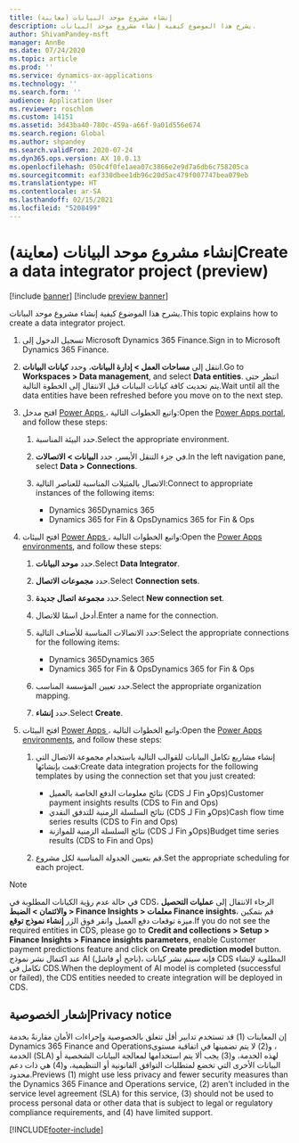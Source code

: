```yaml
---
title: إنشاء مشروع موحد البيانات (معاينة)
description: يشرح هذا الموضوع كيفية إنشاء مشروع موحد البيانات.
author: ShivamPandey-msft
manager: AnnBe
ms.date: 07/24/2020
ms.topic: article
ms.prod: ''
ms.service: dynamics-ax-applications
ms.technology: ''
ms.search.form: ''
audience: Application User
ms.reviewer: roschlom
ms.custom: 14151
ms.assetid: 3d43ba40-780c-459a-a66f-9a01d556e674
ms.search.region: Global
ms.author: shpandey
ms.search.validFrom: 2020-07-24
ms.dyn365.ops.version: AX 10.0.13
ms.openlocfilehash: 050c4f0fe1aea07c3866e2e9d7a6db6c758205ca
ms.sourcegitcommit: eaf330dbee1db96c20d5ac479f007747bea079eb
ms.translationtype: HT
ms.contentlocale: ar-SA
ms.lasthandoff: 02/15/2021
ms.locfileid: "5208499"
---
```

# <a name="create-a-data-integrator-project-preview"></a><span data-ttu-id="86ba1-103">إنشاء مشروع موحد البيانات (معاينة)</span><span class="sxs-lookup"><span data-stu-id="86ba1-103">Create a data integrator project (preview)</span></span>

[!include [banner](../includes/banner.md)]
[!include [preview banner](../includes/preview-banner.md)]

<span data-ttu-id="86ba1-104">يشرح هذا الموضوع كيفية إنشاء مشروع موحد البيانات.</span><span class="sxs-lookup"><span data-stu-id="86ba1-104">This topic explains how to create a data integrator project.</span></span>

1. <span data-ttu-id="86ba1-105">تسجيل الدخول إلى Microsoft Dynamics 365 Finance.</span><span class="sxs-lookup"><span data-stu-id="86ba1-105">Sign in to Microsoft Dynamics 365 Finance.</span></span>
2. <span data-ttu-id="86ba1-106">انتقل إلى **مساحات العمل \> إدارة البيانات**، وحدد **كيانات البيانات**.</span><span class="sxs-lookup"><span data-stu-id="86ba1-106">Go to **Workspaces \> Data management**, and select **Data entities**.</span></span> <span data-ttu-id="86ba1-107">انتظر حتى يتم تحديث كافة كيانات البيانات قبل الانتقال إلى الخطوة التالية.</span><span class="sxs-lookup"><span data-stu-id="86ba1-107">Wait until all the data entities have been refreshed before you move on to the next step.</span></span>
3. <span data-ttu-id="86ba1-108">افتح مدخل [Power Apps ](https://make.powerapps.com/)، واتبع الخطوات التالية:</span><span class="sxs-lookup"><span data-stu-id="86ba1-108">Open the [Power Apps portal](https://make.powerapps.com/), and follow these steps:</span></span>

    1. <span data-ttu-id="86ba1-109">حدد البيئة المناسبة.</span><span class="sxs-lookup"><span data-stu-id="86ba1-109">Select the appropriate environment.</span></span>
    2. <span data-ttu-id="86ba1-110">في جزء التنقل الأيسر، حدد **البيانات \> الاتصالات**.</span><span class="sxs-lookup"><span data-stu-id="86ba1-110">In the left navigation pane, select **Data \> Connections**.</span></span>
    3. <span data-ttu-id="86ba1-111">الاتصال بالمثيلات المناسبة للعناصر التالية:</span><span class="sxs-lookup"><span data-stu-id="86ba1-111">Connect to appropriate instances of the following items:</span></span>

        - <span data-ttu-id="86ba1-112">Dynamics 365</span><span class="sxs-lookup"><span data-stu-id="86ba1-112">Dynamics 365</span></span>
        - <span data-ttu-id="86ba1-113">Dynamics 365 for Fin & Ops</span><span class="sxs-lookup"><span data-stu-id="86ba1-113">Dynamics 365 for Fin & Ops</span></span>

4. <span data-ttu-id="86ba1-114">افتح البيئات [Power Apps ](https://admin.powerapps.com/environments)، واتبع الخطوات التالية:</span><span class="sxs-lookup"><span data-stu-id="86ba1-114">Open the [Power Apps environments](https://admin.powerapps.com/environments), and follow these steps:</span></span>

    1. <span data-ttu-id="86ba1-115">حدد **موحد البيانات**.</span><span class="sxs-lookup"><span data-stu-id="86ba1-115">Select **Data Integrator**.</span></span>
    2. <span data-ttu-id="86ba1-116">حدد **مجموعات الاتصال**.</span><span class="sxs-lookup"><span data-stu-id="86ba1-116">Select **Connection sets**.</span></span>
    3. <span data-ttu-id="86ba1-117">حدد **مجموعة اتصال جديدة**.</span><span class="sxs-lookup"><span data-stu-id="86ba1-117">Select **New connection set**.</span></span>
    4. <span data-ttu-id="86ba1-118">أدخل اسمًا للاتصال.</span><span class="sxs-lookup"><span data-stu-id="86ba1-118">Enter a name for the connection.</span></span>
    5. <span data-ttu-id="86ba1-119">حدد الاتصالات المناسبة للأصناف التالية:</span><span class="sxs-lookup"><span data-stu-id="86ba1-119">Select the appropriate connections for the following items:</span></span>

        - <span data-ttu-id="86ba1-120">Dynamics 365</span><span class="sxs-lookup"><span data-stu-id="86ba1-120">Dynamics 365</span></span>
        - <span data-ttu-id="86ba1-121">Dynamics 365 for Fin & Ops</span><span class="sxs-lookup"><span data-stu-id="86ba1-121">Dynamics 365 for Fin & Ops</span></span>

    6. <span data-ttu-id="86ba1-122">حدد تعيين المؤسسة المناسب.</span><span class="sxs-lookup"><span data-stu-id="86ba1-122">Select the appropriate organization mapping.</span></span>
    7. <span data-ttu-id="86ba1-123">حدد **إنشاء**.</span><span class="sxs-lookup"><span data-stu-id="86ba1-123">Select **Create**.</span></span>

5. <span data-ttu-id="86ba1-124">افتح البيئات [Power Apps ](https://admin.powerapps.com/environments)، واتبع الخطوات التالية:</span><span class="sxs-lookup"><span data-stu-id="86ba1-124">Open the [Power Apps environments](https://admin.powerapps.com/environments), and follow these steps:</span></span>  

    1. <span data-ttu-id="86ba1-125">إنشاء مشاريع تكامل البيانات للقوالب التالية باستخدام مجموعة الاتصال التي قمت بإنشائها:</span><span class="sxs-lookup"><span data-stu-id="86ba1-125">Create data integration projects for the following templates by using the connection set that you just created:</span></span>

        - <span data-ttu-id="86ba1-126">نتائج معلومات الدفع الخاصة بالعميل (CDS لـ Fin وOps)</span><span class="sxs-lookup"><span data-stu-id="86ba1-126">Customer payment insights results (CDS to Fin and Ops)</span></span>
        - <span data-ttu-id="86ba1-127">نتائج السلسلة الزمنية للتدفق النقدي (CDS لـ Fin وOps)</span><span class="sxs-lookup"><span data-stu-id="86ba1-127">Cash flow time series results (CDS to Fin and Ops)</span></span>
        - <span data-ttu-id="86ba1-128">نتائج السلسلة الزمنية للموازنة (CDS لـ Fin وOps)</span><span class="sxs-lookup"><span data-stu-id="86ba1-128">Budget time series results (CDS to Fin and Ops)</span></span>

    2. <span data-ttu-id="86ba1-129">قم بتعيين الجدولة المناسبة لكل مشروع.</span><span class="sxs-lookup"><span data-stu-id="86ba1-129">Set the appropriate scheduling for each project.</span></span>

> [!NOTE]
> <span data-ttu-id="86ba1-130">في حالة عدم رؤية الكيانات المطلوبة في CDS، الرجاء الانتقال إلى **عمليات التحصيل والائتمان > الضبط > Finance Insights > معلمات Finance insights**، قم بتمكين ميزة توقعات دفع العميل وانقر فوق الزر **إنشاء نموذج توقع**.</span><span class="sxs-lookup"><span data-stu-id="86ba1-130">If you do not see the required entities in CDS, please go to **Credit and collections > Setup > Finance Insights > Finance insights parameters**, enable Customer payment predictions feature and click on **Create prediction model** button.</span></span> <span data-ttu-id="86ba1-131">عند اكتمال نشر نموذج AI (ناجح أو فاشل)، فإنه سيتم نشر كيانات CDS المطلوبة لإنشاء تكامل في CDS.</span><span class="sxs-lookup"><span data-stu-id="86ba1-131">When the deployment of AI model is completed (successful or failed), the CDS entities needed to create integration will be deployed in CDS.</span></span>

## <a name="privacy-notice"></a><span data-ttu-id="86ba1-132">إشعار الخصوصية</span><span class="sxs-lookup"><span data-stu-id="86ba1-132">Privacy notice</span></span>

<span data-ttu-id="86ba1-133">إن المعاينات (1) قد تستخدم تدابير أقل تتعلق بالخصوصية وإجراءات الأمان مقارنةً بخدمة Dynamics 365 Finance and Operations‏، و(2) لا يتم تضمينها في اتفاقية مستوى الخدمة (SLA) لهذه الخدمة، و(3) يجب ألا يتم استخدامها لمعالجة البيانات الشخصية أو البيانات الأخرى التي تخضع لمتطلبات التوافق القانونية أو التنظيمية، و(4) هي ذات دعم محدود.</span><span class="sxs-lookup"><span data-stu-id="86ba1-133">Previews (1) might use less privacy and fewer security measures than the Dynamics 365 Finance and Operations service, (2) aren't included in the service level agreement (SLA) for this service, (3) should not be used to process personal data or other data that is subject to legal or regulatory compliance requirements, and (4) have limited support.</span></span>


[!INCLUDE[footer-include](../../includes/footer-banner.md)]